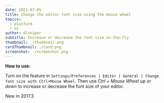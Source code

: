 ```yaml
---
date: 2021-07-05
title: Change the editor font size using the mouse wheel
topics:
  - platform
  - ui
author: dlsniper
subtitle: Increase or decrease the font size on-the-fly
thumbnail: ./thumbnail.png
cardThumbnail: ./card.png
screenshot: ./screenshot.png
---
```


**How to use:**

Turn on the feature in `Settings/Preferences | Editor | General | Change font size with Ctrl+Mouse Wheel`. Then use _Ctrl + Mouse Wheel up or down_ to increase or decrease the font size of your editor.

<span class="tag is-rounded">New in 2017.3</span>
